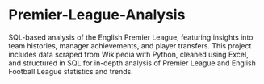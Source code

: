 # Premier-League-Analysis
SQL-based analysis of the English Premier League, featuring insights into team histories, manager achievements, and player transfers. This project includes data scraped from Wikipedia with Python, cleaned using Excel, and structured in SQL for in-depth analysis of Premier League and English Football League statistics and trends.
